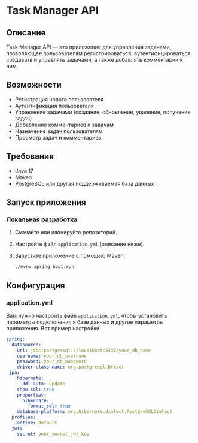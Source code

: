 # Task Manager API

## Описание

Task Manager API — это приложение для управления задачами, позволяющее пользователям регистрироваться, аутентифицироваться, создавать и управлять задачами, а также добавлять комментарии к ним.

## Возможности

- Регистрация нового пользователя
- Аутентификация пользователя
- Управление задачами (создание, обновление, удаление, получение задач)
- Добавление комментариев к задачам
- Назначение задач пользователям
- Просмотр задач и комментариев

## Требования

- Java 17
- Maven
- PostgreSQL или другая поддерживаемая база данных

## Запуск приложения

### Локальная разработка

1. Скачайте или клонируйте репозиторий.

2. Настройте файл `application.yml` (описание ниже).

3. Запустите приложение с помощью Maven:

    ```bash
    ./mvnw spring-boot:run
    ```

## Конфигурация

### application.yml

Вам нужно настроить файл `application.yml`, чтобы установить параметры подключения к базе данных и другие параметры приложения. Вот пример настройки:

```yaml
spring:
  datasource:
    url: jdbc:postgresql://localhost:5432/your_db_name
    username: your_db_username
    password: your_db_password
    driver-class-name: org.postgresql.Driver
 jpa:
    hibernate:
      ddl-auto: update
    show-sql: true
    properties:
      hibernate:
        format_sql: true
    database-platform: org.hibernate.dialect.PostgreSQLDialect
  profiles:
    active: default
  jwt:
    secret: your_secret_jwt_key




